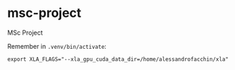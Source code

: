 # msc-project
MSc Project

Remember in ```.venv/bin/activate```:
```
export XLA_FLAGS="--xla_gpu_cuda_data_dir=/home/alessandrofacchin/xla"
```
